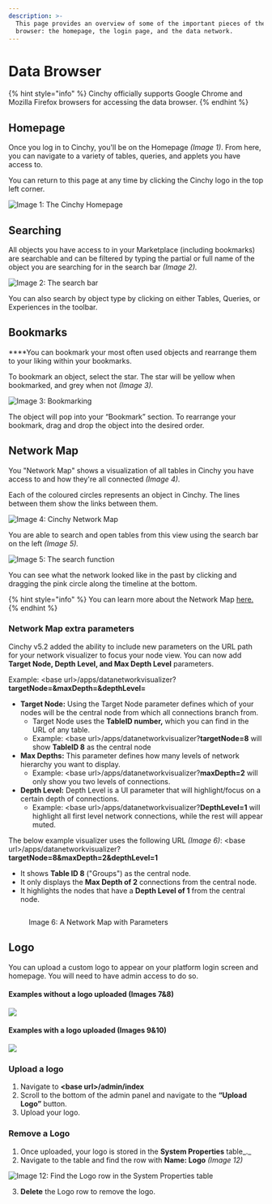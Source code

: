 ```yaml
---
description: >-
  This page provides an overview of some of the important pieces of the data
  browser: the homepage, the login page, and the data network.
---
```


# Data Browser

{% hint style="info" %}
Cinchy officially supports Google Chrome and Mozilla Firefox browsers for accessing the data browser.
{% endhint %}

## Homepage <a href="#my-network" id="my-network"></a>

Once you log in to Cinchy, you'll be on the Homepage _(Image 1)_. From here, you can navigate to a variety of tables, queries, and applets you have access to.

You can return to this page at any time by clicking the Cinchy logo in the top left corner.

![Image 1: The Cinchy Homepage](<../../.gitbook/assets/image (563).png>)

## Searching <a href="#searching" id="searching"></a>

‌All objects you have access to in your Marketplace (including bookmarks) are searchable and can be filtered by typing the partial or full name of the object you are searching for in the search bar _(Image 2)._

![Image 2: The search bar](<../../.gitbook/assets/image (246).png>)

You can also search by object type by clicking on either Tables, Queries, or Experiences in the toolbar.

## Bookmarks <a href="#my-bookmarks" id="my-bookmarks"></a>

**‌**You can bookmark your most often used objects and rearrange them to your liking within your bookmarks.

To bookmark an object, select the star. The star will be yellow when bookmarked, and grey when not _(Image 3)._

![Image 3: Bookmarking](<../../.gitbook/assets/image (611).png>)

The object will pop into your “Bookmark” section. To rearrange your bookmark, drag and drop the object into the desired order.

## Network Map <a href="#my-data-network" id="my-data-network"></a>

You "Network Map" shows a visualization of all tables in Cinchy you have access to and how they're all connected _(Image 4)._

Each of the coloured circles represents an object in Cinchy. The lines between them show the links between them.

![Image 4: Cinchy Network Map](<../../.gitbook/assets/image (532).png>)

You are able to search and open tables from this view using the search bar on the left _(Image 5)._

![Image 5: The search function](<../../.gitbook/assets/image (663).png>)

You can see what the network looked like in the past by clicking and dragging the pink circle along the timeline at the bottom.

{% hint style="info" %}
You can learn more about the Network Map [here.](../additional-guides/application-experiences/network-map/)
{% endhint %}

### Network Map extra parameters

Cinchy v5.2 added the ability to include new parameters on the URL path for your network visualizer to focus your node view. You can now add **Target Node, Depth Level, and Max Depth Level** parameters.

Example: \<base url>/apps/datanetworkvisualizer?**targetNode=\&maxDepth=\&depthLevel=**

* **Target Node:** Using the Target Node parameter defines which of your nodes will be the central node from which all connections branch from.
  * Target Node uses the **TableID number,** which you can find in the URL of any table.
  * Example: \<base url>/apps/datanetworkvisualizer?**targetNode=8** will show **TableID 8** as the central node
* **Max Depths:** This parameter defines how many levels of network hierarchy you want to display.
  * Example: \<base url>/apps/datanetworkvisualizer?**maxDepth=2** will only show you two levels of connections.
* **Depth Level:** Depth Level is a UI parameter that will highlight/focus on a certain depth of connections.
  * Example: \<base url>/apps/datanetworkvisualizer?**DepthLevel=1** will highlight all first level network connections, while the rest will appear muted.

The below example visualizer uses the following URL _(Image 6)_: \<base url>/apps/datanetworkvisualizer?**targetNode=8\&maxDepth=2\&depthLevel=1**

* It shows **Table ID 8** ("Groups") as the central node.
* It only displays the **Max Depth of 2** connections from the central node.
* It highlights the nodes that have a **Depth Level of 1** from the central node.

<figure><img src="../../.gitbook/assets/image (378).png" alt=""><figcaption><p>Image 6: A Network Map with Parameters</p></figcaption></figure>



## Logo

You can upload a custom logo to appear on your platform login screen and homepage. You will need to have admin access to do so.

#### Examples without a logo uploaded (Images 7&8)

<img src="../../.gitbook/assets/image (32).png" alt="" data-size="original">![](<../../.gitbook/assets/image (252).png>)

#### Examples with a logo uploaded (Images 9&10)

<img src="../../.gitbook/assets/image (358).png" alt="" data-size="original">![](<../../.gitbook/assets/image (666).png>)

### Upload a logo

1. Navigate to **\<base url>/admin/index**
2. Scroll to the bottom of the admin panel and navigate to the **“Upload Logo”** button.
3. Upload your logo.

### Remove a Logo

1. Once uploaded, your logo is stored in the **System Properties** table_._
2. Navigate to the table and find the row with **Name: Logo** _(Image 12)_

![Image 12: Find the Logo row in the System Properties table](<../../.gitbook/assets/image (553).png>)

3. **Delete** the Logo row to remove the logo.
